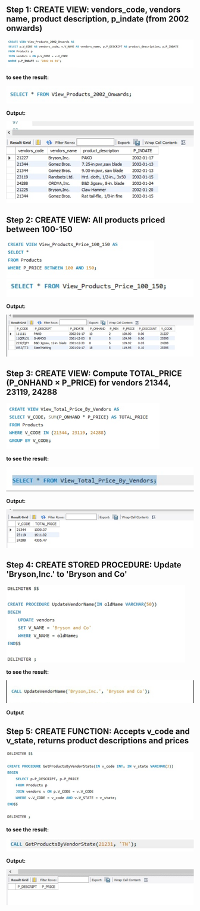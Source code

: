 
## Step 1: CREATE VIEW: vendors_code, vendors name, product description, p_indate (from 2002 onwards)



<img src="1.0 - Copy.PNG">


**to see the result:**

<img src="z1.PNG">


**Output:**

<img src="z1.0.PNG">




## Step 2: CREATE VIEW: All products priced between 100-150

<img src="2.0.PNG">




<img src="z2.PNG">


**Output:**

<img src="z2.0.PNG">



## Step 3: CREATE VIEW: Compute TOTAL_PRICE (P_ONHAND × P_PRICE) for vendors 21344, 23119, 24288

<img src="3.0.PNG">


**to see the result:**

<img src="z3.PNG">


**Output:**


<img src="z3.0.PNG">


## Step 4: CREATE STORED PROCEDURE: Update 'Bryson,Inc.' to 'Bryson and Co'

<img src="IMG_20250525_181439.png">

**to see the result:**

<img src="SAVE_20250525_181824.jpg">


**Output**
<img src="">


## Step 5: CREATE FUNCTION: Accepts v_code and v_state, returns product descriptions and prices

<img src="5.0.PNG">

**to see the result:**

<img src="5,0.PNG">

**Output:**

<img src="z5.0.PNG">

